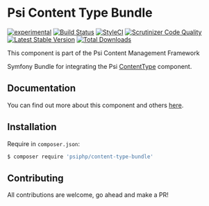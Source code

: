 # Psi Content Type Bundle

[![experimental](http://badges.github.io/stability-badges/dist/experimental.svg)](http://github.com/badges/stability-badges)
[![Build Status](https://travis-ci.org/psiphp/content-type-bundle.svg?branch=master)](https://travis-ci.org/psiphp/content-type-bundle)
[![StyleCI](https://styleci.io/repos/63088910/shield)](https://styleci.io/repos/63088910)
[![Scrutinizer Code
Quality](https://scrutinizer-ci.com/g/psiphp/content-type-bundle/badges/quality-score.png?b=master)](https://scrutinizer-ci.com/g/psiphp/content-type-bundle/?branch=master)
[![Latest Stable Version](https://poser.pugx.org/psiphp/content-type-bundle/version.png?format=plastic)](https://packagist.org/packages/psiphp/content-type-bundle)
[![Total Downloads](https://poser.pugx.org/psiphp/content-type/d/total.png?format=plastic)](https://packagist.org/packages/psiphp/content-type-bundle)


This component is part of the Psi Content Management Framework

Symfony Bundle for integrating the Psi [ContentType](https://github.com/psiphp/content-type) component.

## Documentation

You can find out more about this component and others
[here](https://psiphp.readthedocs.io/en/latest/components/content-type-bundle/docs/index.html).

## Installation

Require in `composer.json`:

```bash
$ composer require 'psiphp/content-type-bundle'
```

## Contributing

All contributions are welcome, go ahead and make a PR!
